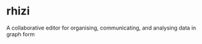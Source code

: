 rhizi
=====

A collaborative editor for organising, communicating, and analysing data in graph form
